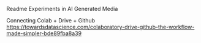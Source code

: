 Readme
Experiments in AI Generated Media

Connecting Colab + Drive + Github
https://towardsdatascience.com/colaboratory-drive-github-the-workflow-made-simpler-bde89fba8a39
